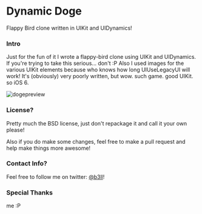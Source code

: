 # Dynamic Doge
Flappy Bird clone written in UIKit and UIDynamics!

### Intro
Just for the fun of it I wrote a flappy-bird clone using UIKit and UIDynamics. If you're trying to take this serious... don't :P Also I used images for the various UIKit elements because who knows how long UIUseLegacyUI will work! It's (obviously) very poorly written, but wow. such game. good UIKit. so iOS 6.

![dogepreview]()

### License?
Pretty much the BSD license, just don't repackage it and call it your own please!

Also if you do make some changes, feel free to make a pull request and help make things more awesome!

### Contact Info?

Feel free to follow me on twitter: [@b3ll](https://www.twitter.com/b3ll)!

### Special Thanks
me :P
